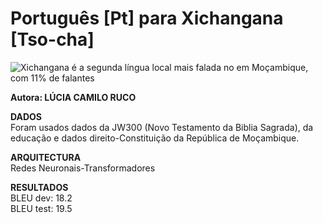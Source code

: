 # Português [Pt] para Xichangana [Tso-cha]
![Xichangana é a segunda língua local mais falada no em Moçambique, com 11% de falantes](https://user-images.githubusercontent.com/104870036/166584590-2c15f5bd-fa36-46bc-8553-8bd3cffda3ce.jpg)

**Autora: LÚCIA CAMILO RUCO**

**DADOS<br />**
Foram usados dados da JW300 (Novo Testamento da Biblia Sagrada), da educação e dados direito-Constituição da República de Moçambique.

**ARQUITECTURA<br />**
Redes Neuronais-Transformadores

**RESULTADOS<br />**
 BLEU dev:   18.2<br />
 BLEU test:  19.5

